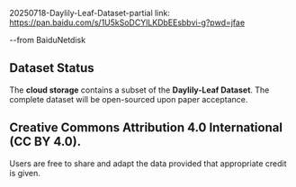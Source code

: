 20250718-Daylily-Leaf-Dataset-partial
link: https://pan.baidu.com/s/1U5kSoDCYlLKDbEEsbbvi-g?pwd=jfae

--from BaiduNetdisk

## Dataset Status  
The **cloud storage** contains a subset of the **Daylily-Leaf Dataset**.
The complete dataset will be open-sourced upon paper acceptance.  

## Creative Commons Attribution 4.0 International (CC BY 4.0). 
Users are free to share and adapt the data provided that appropriate credit is given.
